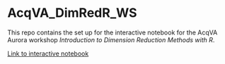 # AcqVA_DimRedR_WS
This repo contains the set up for the interactive notebook for the AcqVA Aurora workshop *Introduction to Dimension Reduction Methods with R*.

[Link to interactive notebook](https://mybinder.org/v2/gh/MartinSchweinberger/AcqVA_DimRedR_WSIA/main?labpath=acqvadimredws_cb.ipynb)

